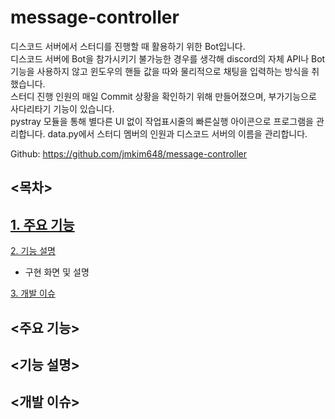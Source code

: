 # message-controller

디스코드 서버에서 스터디를 진행할 때 활용하기 위한 Bot입니다.<br>
디스코드 서버에 Bot을 참가시키기 불가능한 경우를 생각해 discord의 자체 API나 Bot 기능을 사용하지 않고 윈도우의 핸들 값을 따와 물리적으로 채팅을 입력하는 방식을 취했습니다.<br>
스터디 진행 인원의 매일 Commit 상황을 확인하기 위해 만들어졌으며, 부가기능으로 사다리타기 기능이 있습니다.<br>
pystray 모듈을 통해 별다른 UI 없이 작업표시줄의 빠른실행 아이콘으로 프로그램을 관리합니다.
data.py에서 스터디 멤버의 인원과 디스코드 서버의 이름을 관리합니다.

Github: https://github.com/jmkim648/message-controller


## <목차>
[1. 주요 기능](#주요-기능)
  - 

[2. 기능 설명](#기능-설명)
  - 구현 화면 및 설명

[3. 개발 이슈](#개발-이슈)


## <주요 기능>


## <기능 설명>


## <개발 이슈>